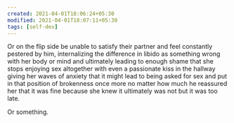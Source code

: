 ```yaml
---
created: 2021-04-01T18:06:24+05:30
modified: 2021-04-01T18:07:11+05:30
tags: [self-dev]
---
```


 Or on the flip side be unable to satisfy their partner and feel constantly pestered by him, internalizing the difference in libido as something wrong with her body or mind and ultimately leading to enough shame that she stops enjoying sex altogether with even a passionate kiss in the hallway giving her waves of anxiety that it might lead to being asked for sex and put in that position of brokenness once more no matter how much he reassured her that it was fine because she knew it ultimately was not but it was too late. 

Or something. 
